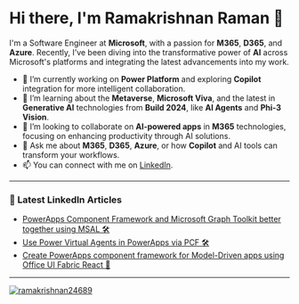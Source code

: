 # Hi there, I'm Ramakrishnan Raman 👋

I'm a Software Engineer at **Microsoft**, with a passion for **M365**, **D365**, and **Azure**. Recently, I’ve been diving into the transformative power of **AI** across Microsoft's platforms and integrating the latest advancements into my work.

- 🔭 I’m currently working on **Power Platform** and exploring **Copilot** integration for more intelligent collaboration.
- 🌱 I’m learning about the **Metaverse**, **Microsoft Viva**, and the latest in **Generative AI** technologies from **Build 2024**, like **AI Agents** and **Phi-3 Vision**.
- 👯 I’m looking to collaborate on **AI-powered apps** in **M365** technologies, focusing on enhancing productivity through AI solutions.
- 💬 Ask me about **M365**, **D365**, **Azure**, or how **Copilot** and AI tools can transform your workflows.
- 📫 You can connect with me on [LinkedIn](https://www.linkedin.com/in/ramakrishnan-raman-49312724/).

<!--
**Ramakrishnan24689/Ramakrishnan24689** is a ✨ _special_ ✨ repository because its `README.md` (this file) appears on your GitHub profile.

Here are some ideas to get you started:

- 🔭 I’m currently working on ...
- 🌱 I’m currently learning ...
- 👯 I’m looking to collaborate on ...
- 🤔 I’m looking for help with ...
- 💬 Ask me about ...
- 📫 How to reach me: ...
- 😄 Pronouns: ...
- ⚡ Fun fact: ...
-->

---
### 📩 Latest LinkedIn Articles 
<!-- BLOG-POST-LIST:START -->
<!-- BLOG-POST-LIST:END -->

- [PowerApps Component Framework and Microsoft Graph Toolkit better together using MSAL 🛠](https://www.linkedin.com/pulse/powerapps-component-framework-microsoft-graph-toolkit-raman)
- [Use Power Virtual Agents in PowerApps via PCF 🛠](https://www.linkedin.com/pulse/powerapps-component-framework-microsoft-graph-toolkit-raman)
- [Create PowerApps component framework for Model-Driven apps using Office UI Fabric React 🚀](https://www.linkedin.com/pulse/powerapps-component-framework-microsoft-graph-toolkit-raman)
---

<p align="left"> <a href="https://github.com/ryo-ma/github-profile-trophy"><img src="https://github-profile-trophy.vercel.app/?username=ramakrishnan24689" alt="ramakrishnan24689" /></a> </p>



